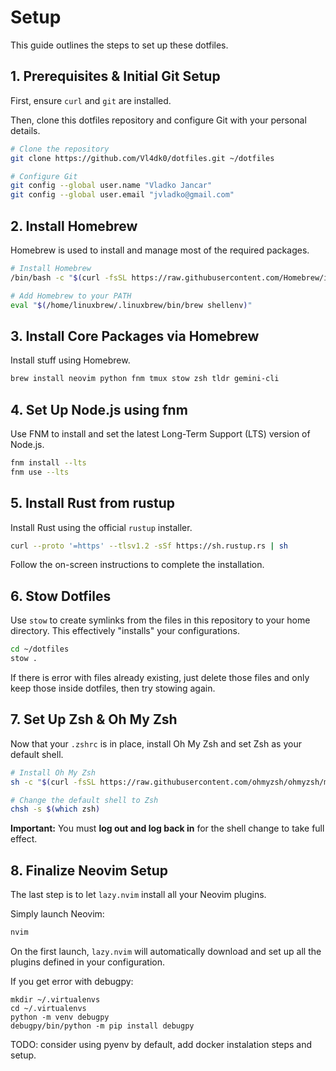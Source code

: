 # Setup

This guide outlines the steps to set up these dotfiles.

## 1. Prerequisites & Initial Git Setup

First, ensure `curl` and `git` are installed.

Then, clone this dotfiles repository and configure Git with your personal details.

```bash
# Clone the repository
git clone https://github.com/Vl4dk0/dotfiles.git ~/dotfiles

# Configure Git
git config --global user.name "Vladko Jancar"
git config --global user.email "jvladko@gmail.com"
```

## 2. Install Homebrew

Homebrew is used to install and manage most of the required packages.

```bash
# Install Homebrew
/bin/bash -c "$(curl -fsSL https://raw.githubusercontent.com/Homebrew/install/HEAD/install.sh)"

# Add Homebrew to your PATH
eval "$(/home/linuxbrew/.linuxbrew/bin/brew shellenv)"
```

## 3. Install Core Packages via Homebrew

Install stuff using Homebrew.

```bash
brew install neovim python fnm tmux stow zsh tldr gemini-cli
```

## 4. Set Up Node.js using fnm

Use FNM to install and set the latest Long-Term Support (LTS) version of Node.js.

```bash
fnm install --lts
fnm use --lts
```

## 5. Install Rust from rustup

Install Rust using the official `rustup` installer.

```bash
curl --proto '=https' --tlsv1.2 -sSf https://sh.rustup.rs | sh
```
Follow the on-screen instructions to complete the installation.

## 6. Stow Dotfiles

Use `stow` to create symlinks from the files in this repository to your home directory. This effectively "installs" your configurations.

```bash
cd ~/dotfiles
stow .
```
If there is error with files already existing, just delete those files and only keep those inside dotfiles, then try stowing again.

## 7. Set Up Zsh & Oh My Zsh

Now that your `.zshrc` is in place, install Oh My Zsh and set Zsh as your default shell.

```bash
# Install Oh My Zsh
sh -c "$(curl -fsSL https://raw.githubusercontent.com/ohmyzsh/ohmyzsh/master/tools/install.sh)"

# Change the default shell to Zsh
chsh -s $(which zsh)
```
**Important:** You must **log out and log back in** for the shell change to take full effect.

## 8. Finalize Neovim Setup

The last step is to let `lazy.nvim` install all your Neovim plugins.

Simply launch Neovim:
```bash
nvim
```
On the first launch, `lazy.nvim` will automatically download and set up all the plugins defined in your configuration.

If you get error with debugpy:
```
mkdir ~/.virtualenvs
cd ~/.virtualenvs
python -m venv debugpy
debugpy/bin/python -m pip install debugpy
```

TODO: consider using pyenv by default, add docker instalation steps and setup.
